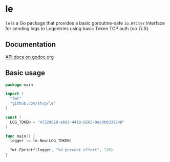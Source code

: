 # le

`le` is a Go package that provides a basic goroutine-safe `io.Writer` interface
for sending logs to Logentries using basic Token TCP auth (*no TLS*).

## Documentation

[API docs on godoc.org](http://godoc.org/github.com/stvp/le)

## Basic usage

```go
package main

import (
  "fmt"
  "github.com/stvp/le"
)

const (
  LOG_TOKEN = "47329628-ab93-4418-8265-9acdb0333248"
)

func main() {
  logger := le.New(LOG_TOKEN)

  fmt.Fprintf(logger, "%d percent effort", 110)
}
```

